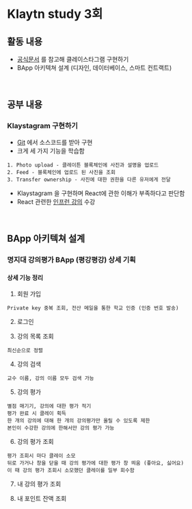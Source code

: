 # Klaytn study 3회

## 활동 내용

- [공식문서](https://docs.klaytn.com/tutorials/klaystagram) 를 참고해 클레이스타그램 구현하기
- BApp 아키텍쳐 설계 (디자인, 데이터베이스, 스마트 컨트랙트)

<br/>

## 공부 내용

### Klaystagram 구현하기

- [Git](https://github.com/underbleu/klaystagram) 에서 소스코드를 받아 구현
- 크게 세 가지 기능을 학습함

```
1. Photo upload - 클레이튼 블록체인에 사진과 설명을 업로드
2. Feed - 블록체인에 업로드 된 사진을 조회
3. Transfer ownership - 사진에 대한 권한을 다른 유저에게 전달
```

- Klaystagram 을 구현하며 React에 관한 이해가 부족하다고 판단함
- React 관련한 [인프런 강의](https://www.inflearn.com/course/react-%EA%B0%95%EC%A2%8C-velopert/dashboard) 수강

<br/>

## BApp 아키텍쳐 설계 

### 명지대 강의평가 BApp (평강평강) 상세 기획 

#### 상세 기능 정리

1. 회원 가입
```
Private key 중복 조회, 전산 메일을 통한 학교 인증 (인증 번호 발송)
```

2. 로그인

3. 강의 목록 조회
```
최신순으로 정렬 
```

4. 강의 검색
```
교수 이름, 강의 이름 모두 검색 가능
```

5. 강의 평가
```
별점 매기기, 강의에 대한 평가 적기
평가 완료 시 클레이 획득
한 개의 강의에 대해 한 개의 강의평가만 올릴 수 있도록 제한
본인이 수강한 강의에 한해서만 강의 평가 가능
```

6. 강의 평가 조회
```
평가 조회시 마다 클레이 소모 
뒤로 가거나 창을 닫을 때 강의 평가에 대한 평가 창 띄움 (좋아요, 싫어요)
이 때 강의 평가 조회시 소모했던 클레이를 일부 회수함
```

7. 내 강의 평가 조회

8. 내 포인트 잔액 조회 

